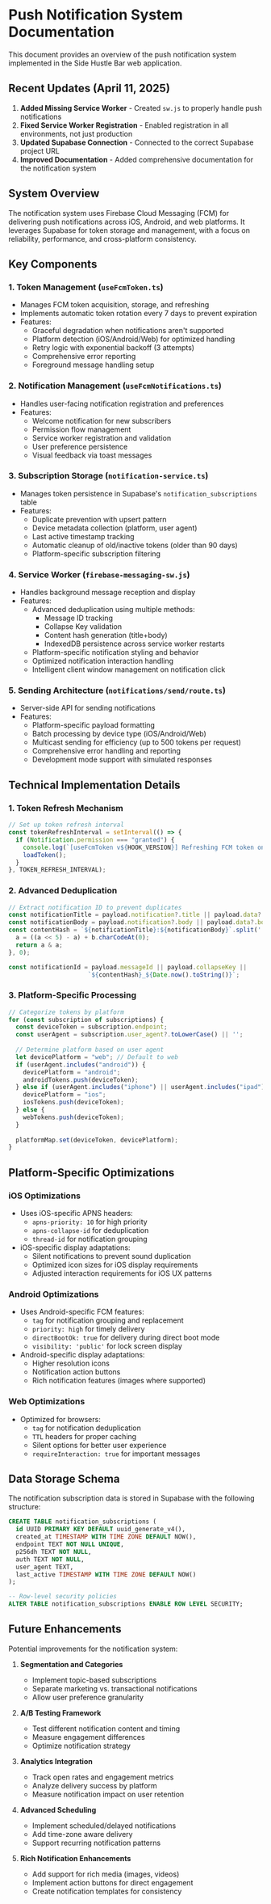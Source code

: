 # Push Notification System Documentation

This document provides an overview of the push notification system implemented in the Side Hustle Bar web application.

## Recent Updates (April 11, 2025)

1. **Added Missing Service Worker** - Created `sw.js` to properly handle push notifications
2. **Fixed Service Worker Registration** - Enabled registration in all environments, not just production
3. **Updated Supabase Connection** - Connected to the correct Supabase project URL
4. **Improved Documentation** - Added comprehensive documentation for the notification system

## System Overview

The notification system uses Firebase Cloud Messaging (FCM) for delivering push notifications across iOS, Android, and web platforms. It leverages Supabase for token storage and management, with a focus on reliability, performance, and cross-platform consistency.

## Key Components

### 1. Token Management (`useFcmToken.ts`)
   - Manages FCM token acquisition, storage, and refreshing
   - Implements automatic token rotation every 7 days to prevent expiration
   - Features:
     - Graceful degradation when notifications aren't supported
     - Platform detection (iOS/Android/Web) for optimized handling
     - Retry logic with exponential backoff (3 attempts)
     - Comprehensive error reporting
     - Foreground message handling setup

### 2. Notification Management (`useFcmNotifications.ts`)
   - Handles user-facing notification registration and preferences
   - Features:
     - Welcome notification for new subscribers
     - Permission flow management
     - Service worker registration and validation
     - User preference persistence
     - Visual feedback via toast messages

### 3. Subscription Storage (`notification-service.ts`)
   - Manages token persistence in Supabase's `notification_subscriptions` table
   - Features:
     - Duplicate prevention with upsert pattern
     - Device metadata collection (platform, user agent)
     - Last active timestamp tracking
     - Automatic cleanup of old/inactive tokens (older than 90 days)
     - Platform-specific subscription filtering

### 4. Service Worker (`firebase-messaging-sw.js`)
   - Handles background message reception and display
   - Features:
     - Advanced deduplication using multiple methods:
       - Message ID tracking
       - Collapse Key validation
       - Content hash generation (title+body)
       - IndexedDB persistence across service worker restarts
     - Platform-specific notification styling and behavior
     - Optimized notification interaction handling
     - Intelligent client window management on notification click

### 5. Sending Architecture (`notifications/send/route.ts`)
   - Server-side API for sending notifications
   - Features:
     - Platform-specific payload formatting
     - Batch processing by device type (iOS/Android/Web)
     - Multicast sending for efficiency (up to 500 tokens per request)
     - Comprehensive error handling and reporting
     - Development mode support with simulated responses

## Technical Implementation Details

### 1. Token Refresh Mechanism
```javascript
// Set up token refresh interval
const tokenRefreshInterval = setInterval(() => {
  if (Notification.permission === "granted") {
    console.log(`[useFcmToken v${HOOK_VERSION}] Refreshing FCM token on schedule`);
    loadToken();
  }
}, TOKEN_REFRESH_INTERVAL);
```

### 2. Advanced Deduplication
```javascript
// Extract notification ID to prevent duplicates
const notificationTitle = payload.notification?.title || payload.data?.title || "";
const notificationBody = payload.notification?.body || payload.data?.body || "";
const contentHash = `${notificationTitle}:${notificationBody}`.split('').reduce((a, b) => {
  a = ((a << 5) - a) + b.charCodeAt(0);
  return a & a;
}, 0);

const notificationId = payload.messageId || payload.collapseKey || 
                      `${contentHash}_${Date.now().toString()}`;
```

### 3. Platform-Specific Processing
```javascript
// Categorize tokens by platform
for (const subscription of subscriptions) {
  const deviceToken = subscription.endpoint;
  const userAgent = subscription.user_agent?.toLowerCase() || '';
  
  // Determine platform based on user agent
  let devicePlatform = "web"; // Default to web
  if (userAgent.includes("android")) {
    devicePlatform = "android";
    androidTokens.push(deviceToken);
  } else if (userAgent.includes("iphone") || userAgent.includes("ipad")) {
    devicePlatform = "ios";
    iosTokens.push(deviceToken);
  } else {
    webTokens.push(deviceToken);
  }
  
  platformMap.set(deviceToken, devicePlatform);
}
```

## Platform-Specific Optimizations

### iOS Optimizations
- Uses iOS-specific APNS headers:
  - `apns-priority: 10` for high priority
  - `apns-collapse-id` for deduplication
  - `thread-id` for notification grouping
- iOS-specific display adaptations:
  - Silent notifications to prevent sound duplication
  - Optimized icon sizes for iOS display requirements
  - Adjusted interaction requirements for iOS UX patterns

### Android Optimizations
- Uses Android-specific FCM features:
  - `tag` for notification grouping and replacement
  - `priority: high` for timely delivery
  - `directBootOk: true` for delivery during direct boot mode
  - `visibility: 'public'` for lock screen display
- Android-specific display adaptations:
  - Higher resolution icons
  - Notification action buttons
  - Rich notification features (images where supported)

### Web Optimizations
- Optimized for browsers:
  - `tag` for notification deduplication
  - `TTL` headers for proper caching
  - Silent options for better user experience
  - `requireInteraction: true` for important messages

## Data Storage Schema

The notification subscription data is stored in Supabase with the following structure:

```sql
CREATE TABLE notification_subscriptions (
  id UUID PRIMARY KEY DEFAULT uuid_generate_v4(),
  created_at TIMESTAMP WITH TIME ZONE DEFAULT NOW(),
  endpoint TEXT NOT NULL UNIQUE,
  p256dh TEXT NOT NULL,
  auth TEXT NOT NULL,
  user_agent TEXT,
  last_active TIMESTAMP WITH TIME ZONE DEFAULT NOW()
);

-- Row-level security policies
ALTER TABLE notification_subscriptions ENABLE ROW LEVEL SECURITY;
```

## Future Enhancements

Potential improvements for the notification system:

1. **Segmentation and Categories**
   - Implement topic-based subscriptions
   - Separate marketing vs. transactional notifications
   - Allow user preference granularity

2. **A/B Testing Framework**
   - Test different notification content and timing
   - Measure engagement differences
   - Optimize notification strategy

3. **Analytics Integration**
   - Track open rates and engagement metrics
   - Analyze delivery success by platform
   - Measure notification impact on user retention

4. **Advanced Scheduling**
   - Implement scheduled/delayed notifications
   - Add time-zone aware delivery
   - Support recurring notification patterns

5. **Rich Notification Enhancements**
   - Add support for rich media (images, videos)
   - Implement action buttons for direct engagement
   - Create notification templates for consistency